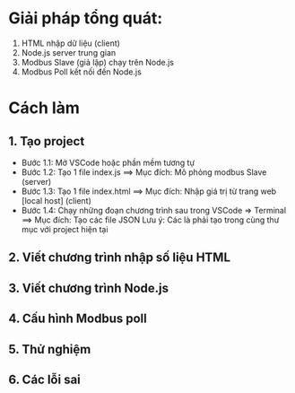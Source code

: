 #  Giải pháp tổng quát:
1. HTML nhập dữ liệu (client) 
2. Node.js server trung gian
3. Modbus Slave (giả lập) chạy trên Node.js
4. Modbus Poll kết nối đến Node.js

# Cách làm
## 1. Tạo project
- Bước 1.1: Mở VSCode hoặc phần mềm tương tự
- Bước 1.2: Tạo 1 file index.js ==> Mục đích: Mô phỏng modbus Slave (server)
- Bước 1.3: Tạo 1 file index.html ==> Mục đích: Nhập giá trị từ trang web [local host] (client)
- Bước 1.4: Chạy những đoạn chương trình sau trong VSCode => Terminal ==> Mục đích: Tạo các file JSON
  Lưu ý: Các là phải tạo trong cùng thư mục với project hiện tại
  
## 2. Viết chương trình nhập số liệu HTML

## 3. Viết chương trình Node.js

## 4. Cấu hình Modbus poll

## 5. Thử nghiệm

## 6. Các lỗi sai
